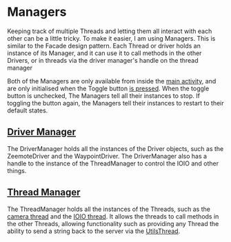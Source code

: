 # Managers #

Keeping track of multiple Threads and letting them all interact with each other can be a little tricky. To make it easier, I am using Managers. This is similar to the Facade design pattern. Each Thread or driver holds an instance of its Manager, and it can use it to call methods in the other Drivers, or in threads via the driver manager's handle on the thread manager

Both of the Managers are only available from inside the [main activity](http://code.google.com/p/androthumper/source/browse/trunk/androthumper/Android_CAR/src/android/ioio/car/MainActivity.java), and are only initialised when the Toggle button [is pressed](http://code.google.com/p/androthumper/source/browse/trunk/androthumper/Android_CAR/src/android/ioio/car/MainActivity.java#166). When the toggle button is unchecked, The Managers tell all their instances to stop. If toggling the button again, the Managers tell their instances to restart to their default states.


## [Driver Manager](http://code.google.com/p/androthumper/wiki/Android_Client_Managers_Drivers) ##

The DriverManager holds all the instances of the Driver objects, such as the ZeemoteDriver and the WaypointDriver. The DriverManager also has a handle to the instance of the ThreadManager to control the IOIO and other things.

## [Thread Manager](http://code.google.com/p/androthumper/wiki/Android_Client_Managers_Thread) ##

The ThreadManager holds all the instances of the Threads, such as the [camera thread](http://code.google.com/p/androthumper/source/browse/trunk/androthumper/Android_CAR/src/android/ioio/car/threads/Cam_thread.java) and the [IOIO thread](http://code.google.com/p/androthumper/source/browse/trunk/androthumper/Android_CAR/src/android/ioio/car/threads/IOIO_Thread.java). It allows the threads to call methods in the other Threads, allowing functionality such as providing any Thread the ability to send a string back to the server via the [UtilsThread](http://code.google.com/p/androthumper/source/browse/trunk/androthumper/Android_CAR/src/android/ioio/car/threads/UtilsThread.java).